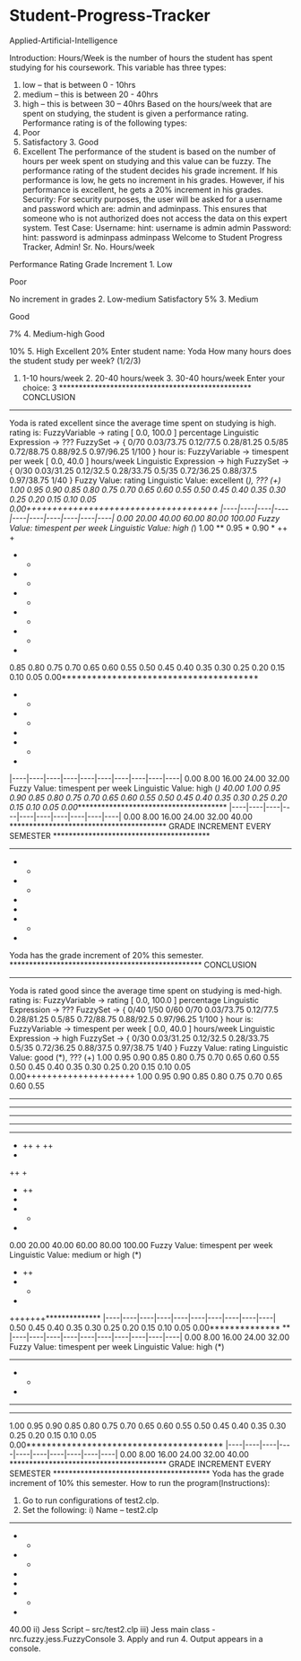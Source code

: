 # Student-Progress-Tracker
Applied-Artificial-Intelligence

Introduction:
Hours/Week is the number of hours the student has spent studying for his coursework. This variable has
three types:
1. low – that is between 0 - 10hrs
2. medium – this is between 20 - 40hrs
3. high – this is between 30 – 40hrs
Based on the hours/week that are spent on studying, the student is given a performance rating. Performance rating is of the following types:
1. Poor
2. Satisfactory 3. Good
4. Excellent
The performance of the student is based on the number of hours per week spent on studying and this value can be fuzzy.
The performance rating of the student decides his grade increment. If his performance is low, he gets no increment in his grades. However, if his performance is excellent, he gets a 20% increment in his grades.
Security:
For security purposes, the user will be asked for a username and password which are: admin and
adminpass. This ensures that someone who is not authorized does not access the data on this expert system.
Test Case:
Username:
hint: username is admin
admin
Password:
hint: password is adminpass
adminpass
Welcome to Student Progress Tracker, Admin!
Sr. No.
Hours/week
 
Performance Rating
Grade Increment
1.
Low
 
Poor
 
No increment in grades
2.
Low-medium
Satisfactory
5%
3.
Medium
 
Good
 
7%
4.
Medium-high
Good
 
10%
5.
High
 Excellent
20%
Enter student name:
Yoda
How many hours does the student study per week? (1/2/3)
1. 1-10 hours/week 2. 20-40 hours/week 3. 30-40 hours/week Enter your choice:
3 *************************************************
CONCLUSION
*************************************************
Yoda is rated excellent since the average time spent on studying is high.
rating is: FuzzyVariable -> rating [ 0.0, 100.0 ] percentage
Linguistic Expression -> ???
FuzzySet -> { 0/70 0.03/73.75 0.12/77.5 0.28/81.25 0.5/85 0.72/88.75 0.88/92.5 0.97/96.25 1/100 }
hour is: FuzzyVariable -> timespent per week [ 0.0, 40.0 ] hours/week
Linguistic Expression -> high
FuzzySet -> { 0/30 0.03/31.25 0.12/32.5 0.28/33.75 0.5/35 0.72/36.25 0.88/37.5 0.97/38.75 1/40 } Fuzzy Value: rating
Linguistic Value: excellent (*), ??? (+)
1.00
0.95
0.90
0.85
0.80
0.75
0.70
0.65
0.60
0.55
0.50
0.45
0.40
0.35
0.30
0.25
0.20
0.15
0.10
0.05 0.00+++++++++++++++++++++++++++++++++++++
|----|----|----|----|----|----|----|----|----|----|
0.00 20.00 40.00 60.00 80.00 100.00
Fuzzy Value: timespent per week Linguistic Value: high (*)
1.00 ** 0.95 * 0.90 *
++ +
+ +
+ +
+ +
+ +
+ +
+
0.85
0.80
0.75
0.70
0.65
0.60
0.55
0.50
0.45
0.40
0.35
0.30
0.25
0.20
0.15
0.10
0.05 0.00***************************************
* *
* *
*
* *
*
|----|----|----|----|----|----|----|----|----|----| 0.00 8.00 16.00 24.00 32.00
Fuzzy Value: timespent per week Linguistic Value: high (*)
40.00
1.00
0.95
0.90
0.85
0.80
0.75
0.70
0.65
0.60
0.55
0.50
0.45
0.40
0.35
0.30
0.25
0.20
0.15
0.10
0.05 0.00***************************************
|----|----|----|----|----|----|----|----|----|----|
0.00 8.00 16.00 24.00 32.00 40.00
**************************************** GRADE INCREMENT EVERY SEMESTER ****************************************
** *
* *
* *
*
*
* *
*
Yoda has the grade increment of 20% this semester. *************************************************
CONCLUSION
*************************************************
Yoda is rated good since the average time spent on studying is med-high.
rating is: FuzzyVariable -> rating [ 0.0, 100.0 ] percentage
Linguistic Expression -> ???
FuzzySet -> { 0/40 1/50 0/60 0/70 0.03/73.75 0.12/77.5 0.28/81.25 0.5/85 0.72/88.75 0.88/92.5 0.97/96.25 1/100 }
hour is: FuzzyVariable -> timespent per week [ 0.0, 40.0 ] hours/week
Linguistic Expression -> high
FuzzySet -> { 0/30 0.03/31.25 0.12/32.5 0.28/33.75 0.5/35 0.72/36.25 0.88/37.5 0.97/38.75 1/40 } Fuzzy Value: rating
Linguistic Value: good (*), ??? (+)
1.00
0.95
0.90
0.85
0.80
0.75
0.70
0.65
0.60
0.55
0.50
0.45
0.40
0.35
0.30
0.25
0.20
0.15
0.10
0.05 0.00+++++++++++++++++++++
1.00 0.95 0.90 0.85 0.80 0.75 0.70 0.65 0.60 0.55
* ** ** *
** ** *
* **
* **
***
+ ++ +
++
+
++
+
+ ++
+
+ +
+
0.00 20.00 40.00 60.00 80.00 100.00 Fuzzy Value: timespent per week
Linguistic Value: medium or high (*)
+ ++
+ +
+
+++++++************** |----|----|----|----|----|----|----|----|----|----|
0.50
0.45
0.40
0.35
0.30
0.25
0.20
0.15
0.10
0.05
0.00************** **
|----|----|----|----|----|----|----|----|----|----| 0.00 8.00 16.00 24.00 32.00
Fuzzy Value: timespent per week Linguistic Value: high (*)
* * *
* *
*
* ** * **
* **
1.00
0.95
0.90
0.85
0.80
0.75
0.70
0.65
0.60
0.55
0.50
0.45
0.40
0.35
0.30
0.25
0.20
0.15
0.10
0.05 0.00***************************************
|----|----|----|----|----|----|----|----|----|----|
0.00 8.00 16.00 24.00 32.00 40.00
**************************************** GRADE INCREMENT EVERY SEMESTER ****************************************
Yoda has the grade increment of 10% this semester.
How to run the program(Instructions):
1. Go to run configurations of test2.clp.
2. Set the following:
i) Name – test2.clp
** *
* *
* *
*
*
* *
*
40.00
ii) Jess Script – src/test2.clp
iii) Jess main class - nrc.fuzzy.jess.FuzzyConsole
3. Apply and run
4. Output appears in a console.
